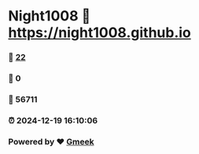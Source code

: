 # Night1008 :link: https://night1008.github.io 
### :page_facing_up: [22](https://night1008.github.io/tag.html) 
### :speech_balloon: 0 
### :hibiscus: 56711 
### :alarm_clock: 2024-12-19 16:10:06 
### Powered by :heart: [Gmeek](https://github.com/Meekdai/Gmeek)
